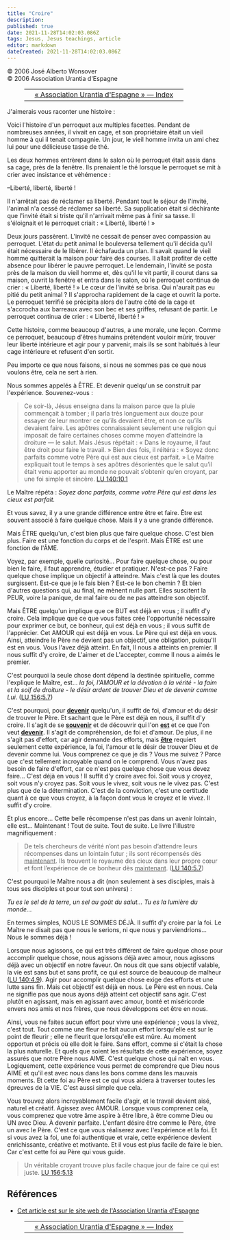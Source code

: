 ```yaml
---
title: "Croire"
description: 
published: true
date: 2021-11-28T14:02:03.086Z
tags: Jesus, Jesus teachings, article
editor: markdown
dateCreated: 2021-11-28T14:02:03.086Z
---
```


<p class="v-card v-sheet theme--light grey lighten-3 px-2">© 2006 José Alberto Wonsover<br>© 2006 Association Urantia d'Espagne</p> 
<figure class="table chapter-navigator">
  <table>
    <tbody>
      <tr>
        <td>
        </td>
        <td>
        <a href="/fr/index/articles_spain">
          <span class="mdi mdi-book-open-variant"></span><span class="pl-2">« Association Urantia d'Espagne » — Index</span> 
        </a>
        </td>
        <td>
        </td>
      </tr>
    </tbody>
  </table>
</figure>

J'aimerais vous raconter une histoire :

Voici l'histoire d'un perroquet aux multiples facettes. Pendant de nombreuses années, il vivait en cage, et son propriétaire était un vieil homme à qui il tenait compagnie. Un jour, le vieil homme invita un ami chez lui pour une délicieuse tasse de thé.

Les deux hommes entrèrent dans le salon où le perroquet était assis dans sa cage, près de la fenêtre. Ils prenaient le thé lorsque le perroquet se mit à crier avec insistance et véhémence :

–Liberté, liberté, liberté !

Il n'arrêtait pas de réclamer sa liberté. Pendant tout le séjour de l'invité, l'animal n'a cessé de réclamer sa liberté. Sa supplication était si déchirante que l'invité était si triste qu'il n'arrivait même pas à finir sa tasse. Il s'éloignait et le perroquet criait : « Liberté, liberté ! »

Deux jours passèrent. L'invité ne cessait de penser avec compassion au perroquet. L'état du petit animal le bouleversa tellement qu'il décida qu'il était nécessaire de le libérer. Il échafauda un plan. Il savait quand le vieil homme quitterait la maison pour faire des courses. Il allait profiter de cette absence pour libérer le pauvre perroquet. Le lendemain, l'invité se posta près de la maison du vieil homme et, dès qu'il le vit partir, il courut dans sa maison, ouvrit la fenêtre et entra dans le salon, où le perroquet continua de crier : « Liberté, liberté ! » Le cœur de l'invité se brisa.
Qui n'aurait pas eu pitié du petit animal ? Il s'approcha rapidement de la cage et ouvrit la porte. Le perroquet terrifié se précipita alors de l'autre côté de la cage et s'accrocha aux barreaux avec son bec et ses griffes, refusant de partir. Le perroquet continua de crier : « Liberté, liberté ! »

Cette histoire, comme beaucoup d'autres, a une morale, une leçon. Comme ce perroquet, beaucoup d'êtres humains prétendent vouloir mûrir, trouver leur liberté intérieure et agir pour y parvenir, mais ils se sont habitués à leur cage intérieure et refusent d'en sortir.

Peu importe ce que nous faisons, si nous ne sommes pas ce que nous voulons être, cela ne sert à rien.

Nous sommes appelés à ÊTRE. Et devenir quelqu'un se construit par l'expérience. Souvenez-vous :

> Ce soir-là, Jésus enseigna dans la maison parce que la pluie commençait à tomber ; il parla très longuement aux douze pour essayer de leur montrer ce qu’ils devaient être, et non ce qu’ils devaient faire. Les apôtres connaissaient seulement une religion qui imposait de faire certaines choses comme moyen d’atteindre la droiture — le salut. Mais Jésus répétait : « Dans le royaume, il faut être droit pour faire le travail. » Bien des fois, il réitéra : « Soyez donc parfaits comme votre Père qui est aux cieux est parfait. » Le Maitre expliquait tout le temps à ses apôtres désorientés que le salut qu’il était venu apporter au monde ne pouvait s’obtenir qu’en croyant, par une foi simple et sincère. [LU 140:10.1](/fr/The_Urantia_Book/140#p10_1)

Le Maître répéta : *Soyez donc parfaits, comme votre Père qui est dans les cieux est parfait.*

Et vous savez, il y a une grande différence entre être et faire. Être est souvent associé à faire quelque chose. Mais il y a une grande différence.

Mais ÊTRE quelqu'un, c'est bien plus que faire quelque chose. C'est bien plus. Faire est une fonction du corps et de l'esprit. Mais ÊTRE est une fonction de l'ÂME.

Voyez, par exemple, quelle curiosité… Pour faire quelque chose, ou pour bien le faire, il faut apprendre, étudier et pratiquer. N'est-ce pas ? Faire quelque chose implique un objectif à atteindre. Mais c'est là que les doutes surgissent. Est-ce que je le fais bien ? Est-ce le bon chemin ? Et bien d'autres questions qui, au final, ne mènent nulle part. Elles suscitent la PEUR, voire la panique, de mal faire ou de ne pas atteindre son objectif.

Mais ÊTRE quelqu'un implique que ce BUT est déjà en vous ; il suffit d'y croire. Cela implique que ce que vous faites crée l'opportunité nécessaire pour exprimer ce but, ce bonheur, qui est déjà en vous ; il vous suffit de l'apprécier. Cet AMOUR qui est déjà en vous. Le Père qui est déjà en vous. Ainsi, atteindre le Père ne devient pas un objectif, une obligation, puisqu'Il est en vous. Vous l'avez déjà atteint. En fait, Il nous a atteints en premier. Il nous suffit d'y croire, de L'aimer et de L'accepter, comme Il nous a aimés le premier.

C'est pourquoi la seule chose dont dépend la destinée spirituelle, comme l'explique le Maître, est... *la foi, l'AMOUR et la dévotion à la vérité - la faim et la soif de droiture - le désir ardent de trouver Dieu et de devenir comme Lui*. ([LU 156:5.7](/fr/The_Urantia_Book/156#p5_7))

C'est pourquoi, pour **<ins>devenir</ins>** quelqu'un, il suffit de foi, d'amour et du désir de trouver le Père. Et sachant que le Père est déjà en nous, il suffit d'y croire. Il s'agit de se **<ins>souvenir</ins>** et de découvrir qui l'on **<ins>est</ins>** et ce que l'on veut **<ins>devenir</ins>**. Il s'agit de compréhension, de foi et d'amour. De plus, il ne s'agit pas d'effort, car agir demande des efforts, mais **<ins>être</ins>** requiert seulement cette expérience, la foi, l'amour et le désir de trouver Dieu et de devenir comme lui. Vous comprenez ce que je dis ? Vous me suivez ? Parce que c'est tellement incroyable quand on le comprend. Vous n'avez pas besoin de faire d'effort, car ce n'est pas quelque chose que vous devez faire… C'est déjà en vous ! Il suffit d'y croire avec foi. Soit vous y croyez, soit vous n'y croyez pas. Soit vous le vivez, soit vous ne le vivez pas. C'est plus que de la détermination. C'est de la conviction, c'est une certitude quant à ce que vous croyez, à la façon dont vous le croyez et le vivez. Il suffit d'y croire.

Et plus encore… Cette belle récompense n'est pas dans un avenir lointain, elle est… Maintenant ! Tout de suite. Tout de suite. Le livre l'illustre magnifiquement :

> De tels chercheurs de vérité n’ont pas besoin d’attendre leurs récompenses dans un lointain futur ; ils sont récompensés dès <ins>maintenant</ins>. Ils trouvent le royaume des cieux dans leur propre cœur et font l’expérience de ce bonheur dès <ins>maintenant</ins>. ([LU 140:5.7](/fr/The_Urantia_Book/140#p5_7))

C'est pourquoi le Maître nous a dit (non seulement à ses disciples, mais à tous ses disciples et pour tout son univers) :

*Tu es le sel de la terre, un sel au goût du salut...*
*Tu es la lumière du monde...*

En termes simples, NOUS LE SOMMES DÉJÀ. Il suffit d'y croire par la foi. Le Maître ne disait pas que nous le serions, ni que nous y parviendrions… Nous le sommes déjà !

Lorsque nous agissons, ce qui est très différent de faire quelque chose pour accomplir quelque chose, nous agissons déjà avec amour, nous agissons déjà avec un objectif en notre faveur. On nous dit que sans objectif valable, la vie est sans but et sans profit, ce qui est source de beaucoup de malheur ([LU 140:4.9](/fr/The_Urantia_Book/140#p4_9)). Agir pour accomplir quelque chose exige des efforts et une lutte sans fin. Mais cet objectif est déjà en nous. Le Père est en nous. Cela ne signifie pas que nous ayons déjà atteint cet objectif sans agir. C'est plutôt en agissant, mais en agissant avec amour, bonté et miséricorde envers nos amis et nos frères, que nous développons cet être en nous.

Ainsi, vous ne faites aucun effort pour vivre une expérience ; vous la vivez, c'est tout. Tout comme une fleur ne fait aucun effort lorsqu'elle est sur le point de fleurir ; elle ne fleurit que lorsqu'elle est mûre. Au moment opportun et précis où elle doit le faire. Sans effort, comme si c'était la chose la plus naturelle. Et quels que soient les résultats de cette expérience, soyez assurés que notre Père nous AIME. C'est quelque chose qui naît en vous. Logiquement, cette expérience vous permet de comprendre que Dieu nous AIME et qu'il est avec nous dans les bons comme dans les mauvais moments. Et cette foi au Père est ce qui vous aidera à traverser toutes les épreuves de la VIE. C'est aussi simple que cela.

Vous trouvez alors incroyablement facile d'agir, et le travail devient aisé, naturel et créatif. Agissez avec AMOUR. Lorsque vous comprenez cela, vous comprenez que votre âme aspire à être libre, à être comme Dieu ou UN avec Dieu. À devenir parfaite. L'enfant désire être comme le Père, être un avec le Père. C'est ce que vous réaliserez avec l'expérience et la foi.
Et si vous avez la foi, une foi authentique et vraie, cette expérience devient enrichissante, créative et motivante. Et il vous est plus facile de faire le bien. Car c'est cette foi au Père qui vous guide.

> Un véritable croyant trouve plus facile chaque jour de faire ce qui est juste. [LU 156:5.13](/fr/The_Urantia_Book/156#p5_13)



## Références 

- [Cet article est sur le site web de l'Association Urantia d'Espagne](https://aue.urantia-association.org/wp-content/uploads/sites/6/2018/03/Creer.pdf)


<figure class="table chapter-navigator">
  <table>
    <tbody>
      <tr>
        <td>
        </td>
        <td>
        <a href="/fr/index/articles_spain">
          <span class="mdi mdi-book-open-variant"></span><span class="pl-2">« Association Urantia d'Espagne » — Index</span> 
        </a>
        </td>
        <td>
        </td>
      </tr>
    </tbody>
  </table>
</figure>